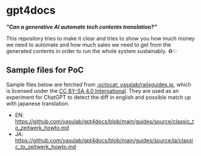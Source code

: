 # gpt4docs
_**"Can a generative AI automate tech contents translation?"**_

This repository tries to make it clear and tries to show you how much money we need to automate and how much sales we need to get from the generated contents in order to run the whole system sustainably. ♻️✨

## Sample files for PoC

Sample files below are fetched from [:octocat: yasslab/railsguides.jp](https://github.com/yasslab/railsguides.jp), which is licensed under the [CC BY-SA 4.0 International](https://github.com/yasslab/railsguides.jp#%E3%83%A9%E3%82%A4%E3%82%BB%E3%83%B3%E3%82%B9). They are used as an experiment for ChatGPT to detect the diff in english and possible match up with japanese translation.

- EN: https://github.com/yasulab/gpt4docs/blob/main/guides/source/classic_to_zeitwerk_howto.md
- JA: https://github.com/yasulab/gpt4docs/blob/main/guides/source/ja/classic_to_zeitwerk_howto.md
